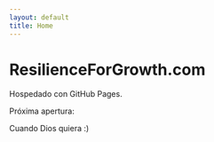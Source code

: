 ```yaml
---
layout: default
title: Home
---
```


# ResilienceForGrowth.com

Hospedado con GitHub Pages.



Próxima apertura:

Cuando Dios quiera :)

